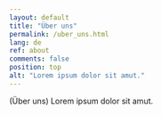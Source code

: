 ```yaml
---
layout: default
title: "Über uns"
permalink: /uber_uns.html
lang: de
ref: about
comments: false
position: top
alt: "Lorem ipsum dolor sit amut."
---
```

(Über uns) Lorem ipsum dolor sit amut.
